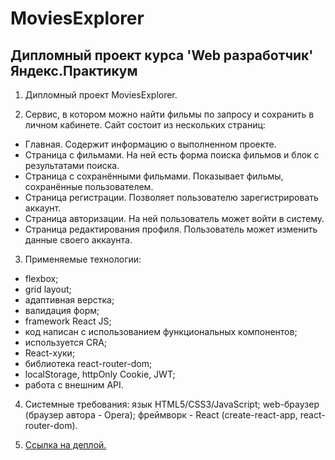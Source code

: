 # MoviesExplorer

## Дипломный проект курса 'Web разработчик' Яндекс.Практикум

1. Дипломный проект MoviesExplorer.

2. Сервис, в котором можно найти фильмы по запросу и сохранить в личном кабинете.
Сайт состоит из нескольких страниц:
- Главная. Содержит информацию о выполненном проекте.
- Страница с фильмами. На ней есть форма поиска фильмов и блок с результатами поиска.
- Страница с сохранёнными фильмами. Показывает фильмы, сохранённые пользователем.
- Страница регистрации. Позволяет пользователю зарегистрировать аккаунт.
- Страница авторизации. На ней пользователь может войти в систему.
- Страница редактирования профиля. Пользователь может изменить данные своего аккаунта.

3. Применяемые технологии:
  - flexbox;
  - grid layout;
  - адаптивная верстка;
  - валидация форм;
  - framework React JS;
  - код написан с использованием функциональных компонентов;
  - используется CRA;
  - React-хуки;
  - библиотека react-router-dom;
  - localStorage, httpOnly Cookie, JWT;
  - работа с внешним API.

4. Системные требования: язык HTML5/CSS3/JavaScript; web-браузер (браузер автора - Opera); фреймворк - React (create-react-app, react-router-dom).

5. [Ссылка на деплой.](antoshkow.movies-explorer.nomoredomains.monster/ "Ссылка на деплой.")
